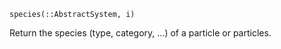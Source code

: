 ```
species(::AbstractSystem, i)
```

Return the species (type, category, ...) of a particle or particles.
